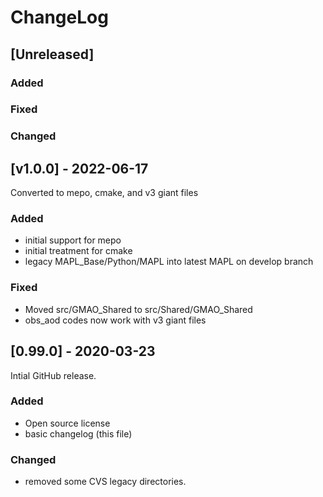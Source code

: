 # ChangeLog

## [Unreleased]

### Added

### Fixed

### Changed

## [v1.0.0] - 2022-06-17
Converted to mepo, cmake, and v3 giant files

### Added

- initial support for mepo
- initial treatment for cmake
- legacy MAPL_Base/Python/MAPL into latest MAPL on develop branch

### Fixed
- Moved src/GMAO_Shared to src/Shared/GMAO_Shared
- obs_aod codes now work with v3 giant files

## [0.99.0] - 2020-03-23

Intial GitHub release.

### Added
  - Open source license
  - basic changelog (this file)
  
### Changed
  - removed some CVS legacy directories.
  

